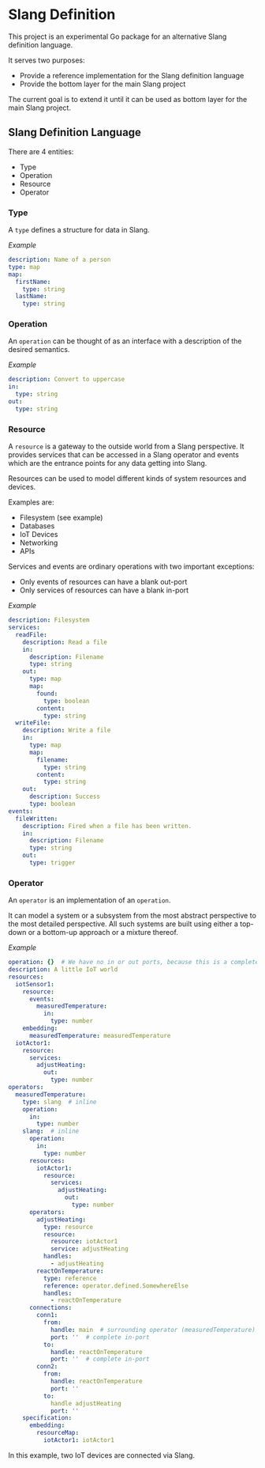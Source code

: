 # Slang Definition

This project is an experimental Go package for an alternative Slang definition language.

It serves two purposes:
* Provide a reference implementation for the Slang definition language
* Provide the bottom layer for the main Slang project

The current goal is to extend it until it can be used as bottom layer for the main Slang project.

## Slang Definition Language

There are 4 entities:

* Type
* Operation
* Resource
* Operator

### Type

A `type` defines a structure for data in Slang.

*Example*

```YAML
description: Name of a person
type: map
map:
  firstName:
    type: string
  lastName:
    type: string
```

### Operation

An `operation` can be thought of as an interface with a description of the desired semantics.

*Example*

```YAML
description: Convert to uppercase
in:
  type: string
out:
  type: string
```

### Resource

A `resource` is a gateway to the outside world from a Slang perspective.
It provides services that can be accessed in a Slang operator and events which are the entrance points for any data
getting into Slang.

Resources can be used to model different kinds of system resources and devices.

Examples are:
* Filesystem (see example)
* Databases
* IoT Devices
* Networking
* APIs

Services and events are ordinary operations with two important exceptions:
* Only events of resources can have a blank out-port
* Only services of resources can have a blank in-port

*Example*

```YAML
description: Filesystem
services:
  readFile:
    description: Read a file
    in:
      description: Filename
      type: string
    out:
      type: map
      map:
        found:
          type: boolean
        content:
          type: string
  writeFile:
    description: Write a file
    in:
      type: map
      map:
        filename:
          type: string
        content:
          type: string
    out:
      description: Success
      type: boolean
events:
  fileWritten:
    description: Fired when a file has been written.
    in:
      description: Filename
      type: string
    out:
      type: trigger
```

### Operator

An `operator` is an implementation of an `operation`.

It can model a system or a subsystem from the most abstract perspective to the most detailed perspective.
All such systems are built using either a top-down or a bottom-up approach or a mixture thereof.

*Example*

```YAML
operation: {}  # We have no in or out ports, because this is a complete system
description: A little IoT world
resources:
  iotSensor1:
    resource:
      events:
        measuredTemperature:
          in:
            type: number
    embedding:
      measuredTemperature: measuredTemperature
  iotActor1:
    resource:
      services:
        adjustHeating:
          out:
            type: number
operators:
  measuredTemperature:
    type: slang  # inline
    operation:
      in:
        type: number
    slang:  # inline
      operation:
        in:
          type: number
      resources:
        iotActor1:
          resource:
            services:
              adjustHeating:
                out:
                  type: number
      operators:
        adjustHeating:
          type: resource
          resource:
            resource: iotActor1
            service: adjustHeating
          handles:
            - adjustHeating
        reactOnTemperature:
          type: reference
          reference: operator.defined.SomewhereElse
          handles:
            - reactOnTemperature
      connections:
        conn1:
          from:
            handle: main  # surrounding operator (measuredTemperature)
            port: ''  # complete in-port
          to:
            handle: reactOnTemperature
            port: ''  # complete in-port
        conn2:
          from:
            handle: reactOnTemperature
            port: ''
          to:
            handle adjustHeating
            port: ''
    specification:
      embedding:
        resourceMap:
          iotActor1: iotActor1
```

In this example, two IoT devices are connected via Slang.